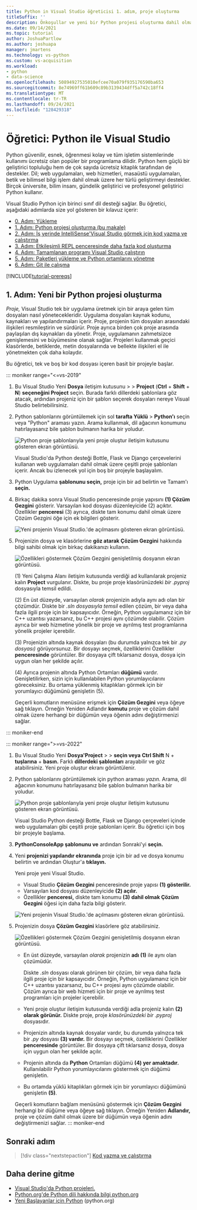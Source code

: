 ```yaml
---
title: Python in Visual Studio öğreticisi 1. adım, proje oluşturma
titleSuffix: ''
description: Önkoşullar ve yeni bir Python projesi oluşturma dahil olmak üzere Visual Studio Python özelliklerine ilişkin temel kılavuza genel bakış ve 1. adım.
ms.date: 09/14/2021
ms.topic: tutorial
author: JoshuaPartlow
ms.author: joshuapa
manager: jmartens
ms.technology: vs-python
ms.custom: vs-acquisition
ms.workload:
- python
- data-science
ms.openlocfilehash: 50894927535010efcee70a079f935176590ba653
ms.sourcegitcommit: 8e74969ff61b609c89b3139434dff5a742c18ff4
ms.translationtype: MT
ms.contentlocale: tr-TR
ms.lasthandoff: 09/24/2021
ms.locfileid: "128429318"
---
```

# <a name="tutorial-work-with-python-in-visual-studio"></a>Öğretici: Python ile Visual Studio

Python güvenilir, esnek, öğrenmesi kolay ve tüm işletim sistemlerinde kullanımı ücretsiz olan popüler bir programlama dilidir. Python hem güçlü bir geliştirici topluluğu hem de çok sayıda ücretsiz kitaplık tarafından de destekler. Dil; web uygulamaları, web hizmetleri, masaüstü uygulamaları, betik ve bilimsel bilgi işlem dahil olmak üzere her türlü geliştirmeyi destekler. Birçok üniversite, bilim insanı, gündelik geliştirici ve profesyonel geliştirici Python kullanır.

Visual Studio Python için birinci sınıf dil desteği sağlar. Bu öğretici, aşağıdaki adımlarda size yol gösteren bir kılavuz içerir:

- [0. Adım: Yükleme](tutorial-working-with-python-in-visual-studio-step-00-installation.md)
- [1. Adım: Python projesi oluşturma (bu makale)](#step-1-create-a-new-python-project)
- [2. Adım: İş yerinde IntelliSense'Visual Studio görmek için kod yazma ve çalıştırma](tutorial-working-with-python-in-visual-studio-step-02-writing-code.md)
- [3. Adım: Etkileşimli REPL penceresinde daha fazla kod oluşturma](tutorial-working-with-python-in-visual-studio-step-03-interactive-repl.md)
- [4. Adım: Tamamlanan programı Visual Studio çalıştırın](tutorial-working-with-python-in-visual-studio-step-04-debugging.md)
- [5. Adım: Paketleri yükleme ve Python ortamlarını yönetme](tutorial-working-with-python-in-visual-studio-step-05-installing-packages.md)
- [6. Adım: Git ile çalışma](tutorial-working-with-python-in-visual-studio-step-06-working-with-git.md)

[!INCLUDE[tutorial-prereqs](includes/tutorial-prereqs.md)]

## <a name="step-1-create-a-new-python-project"></a>1. Adım: Yeni bir Python projesi oluşturma

*Proje,* Visual Studio tek bir uygulama üretmek için bir araya gelen tüm dosyaları nasıl yönetecekleridir. Uygulama dosyaları kaynak kodunu, kaynakları ve yapılandırmaları içerir. Proje, projenin tüm dosyaları arasındaki ilişkileri resmileştirin ve sürdürür. Proje ayrıca birden çok proje arasında paylaşılan dış kaynakları da yönetir. Proje, uygulamanın zahmetsizce genişlemesini ve büyümesine olanak sağlar. Projeleri kullanmak geçici klasörlerde, betiklerde, metin dosyalarında ve bellekte ilişkileri el ile yönetmekten çok daha kolaydır.

Bu öğretici, tek ve boş bir kod dosyası içeren basit bir projeyle başlar.

::: moniker range="<=vs-2019"
1. Bu Visual Studio Yeni **Dosya** iletişim kutusunu  >    >  **Project** (**Ctrl** + **Shift** + **N**) **seçeneğini Project** seçin. Burada farklı dillerdeki şablonlara göz atacak, ardından projeniz için bir şablon seçerek dosyaları nereye Visual Studio belirtebilirsiniz.

1. Python şablonlarını görüntülemek için sol **tarafta Yüklü**  >  **Python'ı** seçin veya "Python" araması yazın. Arama kullanmak, dil ağacının konumunu hatırlayasanız bile şablon bulmanın harika bir yoludur.

    ![Python proje şablonlarıyla yeni proje oluştur iletişim kutusunu gösteren ekran görüntüsü.](media/vs-getting-started-python-01-new-project.png)

    Visual Studio'da Python desteği Bottle, Flask ve Django çerçevelerini kullanan web uygulamaları dahil olmak üzere çeşitli proje şablonları içerir. Ancak bu izlenecek yol için boş bir projeyle başlayalım.

1. Python Uygulama **şablonunu seçin,** proje için bir ad belirtin ve Tamam'ı **seçin.**

1. Birkaç dakika sonra Visual Studio penceresinde proje yapısını **(1) Çözüm Gezgini** gösterir. Varsayılan kod dosyası düzenleyicide (2) açıktır. Özellikler **penceresi** (3) ayrıca, diskte tam konumu dahil olmak üzere Çözüm Gezgini öğe için ek bilgileri gösterir.

    ![Yeni projenin Visual Studio.'de açılmasını gösteren ekran görüntüsü.](media/vs-getting-started-python-02-windows.png)

1. Projenizin dosya ve klasörlerine **göz atarak Çözüm Gezgini** hakkında bilgi sahibi olmak için birkaç dakikanızı kullanın.

    ![Özellikleri göstermek Çözüm Gezgini genişletilmiş dosyanın ekran görüntüsü.](media/vs-getting-started-python-03-solution-explorer.png)

    (1) Yeni Çalışma Alanı iletişim kutusunda verdiği ad kullanılarak projeniz kalın **Project** vurgulanır. Diskte, bu proje proje klasörünüzdeki *bir .pyproj* dosyasıyla temsil edildi.

    (2) En üst düzeyde, varsayılan *olarak* projenizin adıyla aynı adı olan bir çözümdür. Diskte bir *.sln dosyasıyla temsil* edilen çözüm, bir veya daha fazla ilgili proje için bir kapsayıcıdır. Örneğin, Python uygulamanız için bir C++ uzantısı yazarsanız, bu C++ projesi aynı çözümde olabilir. Çözüm ayrıca bir web hizmetine yönelik bir proje ve ayrılmış test programlarına yönelik projeler içerebilir.

    (3) Projenizin altında kaynak dosyaları (bu durumda yalnızca tek bir *.py dosyası)* görüyorsunuz. Bir dosyayı seçmek, özelliklerini Özellikler **penceresinde** görüntüler. Bir dosyaya çift tıklarsanız dosya, dosya için uygun olan her şekilde açılır.

    (4) Ayrıca projenin altında Python Ortamları **düğümü** vardır. Genişletilirken, sizin için kullanılabilen Python yorumlayıcılarını göreceksiniz. Bu ortama yüklenmiş kitaplıkları görmek için bir yorumlayıcı düğümünü genişletin (5).

    Geçerli komutların menüsüne erişmek için **Çözüm Gezgini** veya öğeye sağ tıklayın. Örneğin Yeniden Adlandır **komutu** proje ve çözüm dahil olmak üzere herhangi bir düğümün veya öğenin adını değiştirmenizi sağlar.

::: moniker-end

::: moniker range=">=vs-2022"
1. Bu Visual Studio Yeni **Dosya'Project**  >    >  **seçin veya** **Ctrl Shift** N + **tuşlarına** + **basın.** Farklı **dillerdeki şablonları** arayabilir ve göz atabilirsiniz. Yeni proje oluştur ekranı görüntülenir.
   
1. Python şablonlarını görüntülemek için python araması *yazın.* Arama, dil ağacının konumunu hatırlayasanız bile şablon bulmanın harika bir yoludur.
   
   ![Python proje şablonlarıyla yeni proje oluştur iletişim kutusunu gösteren ekran görüntüsü.](media/vs-2022/getting-started-python-new-project.png)
   
   Visual Studio Python desteği Bottle, Flask ve Django çerçeveleri içinde web uygulamaları gibi çeşitli proje şablonları içerir. Bu öğretici için boş bir projeyle başlama.
   
1. **PythonConsoleApp şablonunu ve** ardından Sonraki'yi **seçin.**
   
1. Yeni **projenizi yapılandır ekranında** proje için bir ad ve dosya konumu belirtin ve ardından Oluştur'a **tıklayın.**
   
   Yeni proje yeni Visual Studio.
   
   - Visual Studio **Çözüm Gezgini** penceresinde proje yapısı **(1) gösterilir.**
   - Varsayılan kod dosyası düzenleyicide **(2) açılır.**
   - Özellikler **penceresi,** diskte tam konumu **(3)** **dahil olmak Çözüm Gezgini** öğesi için daha fazla bilgi gösterir.
   
   ![Yeni projenin Visual Studio.'de açılmasını gösteren ekran görüntüsü.](media/vs-2022/getting-started-python-windows.png)
   
1. Projenizin dosya **Çözüm Gezgini** klasörlere göz atabilirsiniz.
   
   ![Özellikleri göstermek Çözüm Gezgini genişletilmiş dosyanın ekran görüntüsü.](media/vs-2022/getting-started-python-solution-explorer.png)
   
   - En üst düzeyde, varsayılan *olarak* projenizin **adı (1)** ile aynı olan çözümüdür.
     
     Diskte *.sln* dosyası olarak görünen bir çözüm, bir veya daha fazla ilgili proje için bir kapsayıcıdır. Örneğin, Python uygulamanız için bir C++ uzantısı yazarsanız, bu C++ projesi aynı çözümde olabilir. Çözüm ayrıca bir web hizmeti için bir proje ve ayrılmış test programları için projeler içerebilir.
   
   - Yeni proje oluştur iletişim kutusunda  verdiği adla projeniz kalın **(2) olarak görünür.** Diskte proje, proje *klasörünüzdeki bir .pyproj* dosyasıdır.
   
   - Projenizin altında kaynak dosyalar vardır, bu durumda yalnızca tek bir *.py* dosyası **(3) vardır.** Bir dosyayı seçmek, özelliklerini Özellikler **penceresinde** görüntüler. Bir dosyaya çift tıklarsanız dosya, dosya için uygun olan her şekilde açılır.
   
   - Projenin altında da **Python** Ortamları düğümü **(4) yer amaktadır.** Kullanılabilir Python yorumlayıcılarını göstermek için düğümü genişletin.
   
   - Bu ortamda yüklü kitaplıkları görmek için bir yorumlayıcı düğümünü genişletin **(5)**.
   
   Geçerli komutların bağlam menüsünü göstermek için **Çözüm Gezgini** herhangi bir düğüme veya öğeye sağ tıklayın. Örneğin Yeniden **Adlandır,** proje ve çözüm dahil olmak üzere bir düğümün veya öğenin adını değiştirmenizi sağlar.
::: moniker-end

## <a name="next-step"></a>Sonraki adım

> [!div class="nextstepaction"]
> [Kod yazma ve çalıştırma](tutorial-working-with-python-in-visual-studio-step-02-writing-code.md)

## <a name="go-deeper"></a>Daha derine gitme

- [Visual Studio'da Python projeleri.](managing-python-projects-in-visual-studio.md)
- [Python.org'de Python dili hakkında bilgi python.org](https://www.python.org)
- [Yeni Başlayanlar için Python](https://www.python.org/about/gettingstarted/) (python.org)
